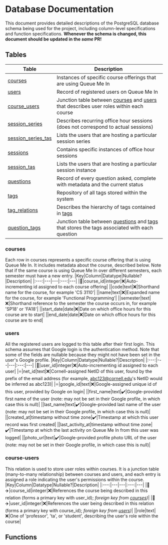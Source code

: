# Database Documentation
This document provides detailed descriptions of the PostgreSQL database schema being used for the project, including column-level specifications and function specifications. **Whenever the schema is changed, this document should be updated in the _same_ PR!**

## Tables
|Table|Description|
|----|-----------|
|[courses](#courses)|Instances of specific course offerings that are using Queue Me In|
|[users](#users)|Record of registered users on Queue Me In|
|[course_users](#course-users)|Junction table between [courses](#courses) and [users](#users) that describes user roles within each course|
|[session_series](#session-series)|Describes recurring office hour sessions (does not correspond to actual sessions)|
|[session_series_tas](#session-series-tas)|Lists the users that are hosting a particular session series|
|[sessions](#sessions)|Contains specific instances of office hour sessions|
|[session_tas](#session-tas)|Lists the users that are hosting a particular session instance|
|[questions](#questions)|Record of every question asked, complete with metadata and the current status|
|[tags](#tags)|Repository of all tags stored within the system|
|[tag_relations](#tag-relations)|Describes the hierarchy of tags contained in [tags](#tags)|
|[question_tags](#question-tags)|Junction table between [questions](#questions) and [tags](#tags) that stores the tags associated with each question|

### courses
Each row in courses represents a specific course offering that is using Queue Me In. It includes metadata about the course, described below. Note that if the same course is using Queue Me In over different semesters, each semester must have a new entry.
|Key|Column|Datatype|Nullable?|Description|
|:---:|---|---|:---:|---|
|🔑|course_id|integer|❌|Auto-incrementing id assigned to each course offering|
||code|text|❌|Shorthand name for the course, for example 'CS 3110'|
||name|text|❌|Expanded name for the course, for example 'Functional Programming'|
||semester|text|❌|Shorthand reference to the semester the course occurs in, for example 'SP18' or 'FA18'|
||start_date|date|❌|Date on which office hours for this course are to start|
||end_date|date|❌|Date on which office hours for this course are to end|

### users
All the registered users are logged to this table after their first login. This schema assumes that Google login is the authentication method. Note that some of the fields are nullable because they might not have been set in the user's Google profile.
|Key|Column|Datatype|Nullable?|Description|
|:---:|---|---|:---:|---|
|🔑|user_id|integer|❌|Auto-incrementing id assigned to each user|
|⭐️|net_id|text|❌|Cornell-assigned NetID of this user, found by the prefix of the email address (for example, abc123@cornell.edu's NetID would be inferred as abc123)|
|⭐️|google_id|text|❌|Google-assigned unique id of this user, provided by Google on login|
||first_name|text|✔️|Google-provided first name of the user (note: may not be set in their Google profile, in which case this is null)|
||last_name|text|✔️|Google-provided last name of the user (note: may not be set in their Google profile, in which case this is null)|
||created_at|timestamp without time zone|✔️|Timestamp at which this user record was first created|
||last_activity_at|timestamp without time zone|✔️|Timestamp at which the last activity on Queue Me In from this user was logged|
||photo_url|text|✔️|Google-provided profile photo URL of the user (note: may not be set in their Google profile, in which case this is null)|

### course-users
This relation is used to store user roles within courses. It is a junction table (many-to-many relationship) between courses and users, and each entry is assigned a role indicating the user's permissions within the course.
|Key|Column|Datatype|Nullable?|Description|
|:---:|---|---|:---:|---|
|🔑✈️|course\_id|integer|❌|References the course being described in this relation (forms a primary key with user\_id); _foreign key from [courses](#courses))_|
|🔑✈️|user_id|integer|❌|References the user being described in this relation (forms a primary key with course\_id); _foreign key from [users](#users))_|
||role|text|❌|One of 'professor', 'ta', or 'student', describing the user's role within the course|



## Functions